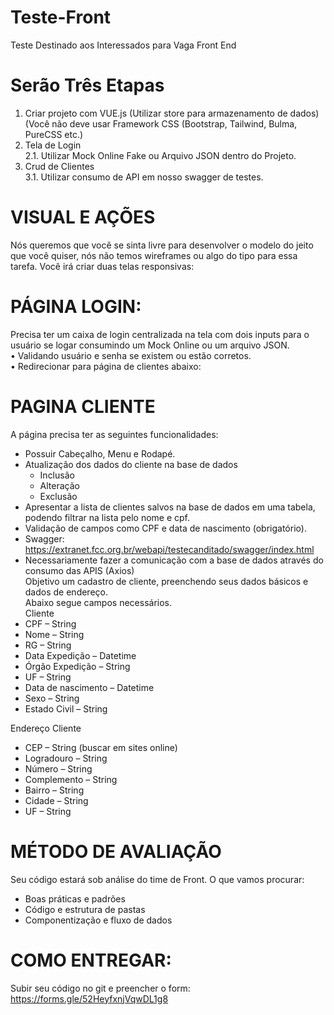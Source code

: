 # Teste-Front
Teste Destinado aos Interessados para Vaga Front End
# Serão Três Etapas
1.	Criar projeto com VUE.js (Utilizar store para armazenamento de dados)
(Você não deve usar Framework CSS (Bootstrap, Tailwind, Bulma, PureCSS etc.)
2.	Tela de Login<br>
2.1.	Utilizar Mock Online Fake ou Arquivo JSON dentro do Projeto.
3.	Crud de Clientes<br>
3.1.	Utilizar consumo de API em nosso swagger de testes.
# VISUAL E AÇÕES
Nós queremos que você se sinta livre para desenvolver o modelo do jeito que você quiser, nós não temos wireframes ou algo do tipo para essa tarefa. Você irá criar duas telas responsivas:

# PÁGINA LOGIN:
Precisa ter um caixa de login centralizada na tela com dois inputs para o usuário se logar consumindo um Mock Online ou um arquivo JSON.<br>
•	Validando usuário e senha se existem ou estão corretos.<br>
•	Redirecionar para página de clientes abaixo:<br>

# PAGINA CLIENTE
A página precisa ter as seguintes funcionalidades:<br>
- Possuir Cabeçalho, Menu e Rodapé.<br>
- Atualização dos dados do cliente na base de dados<br>
    - Inclusão<br>
    - Alteração<br>
    - Exclusão<br>
- Apresentar a lista de clientes salvos na base de dados em uma tabela, podendo filtrar na lista pelo nome e cpf.<br>
- Validação de campos como CPF e data de nascimento (obrigatório).<br>
- Swagger: https://extranet.fcc.org.br/webapi/testecanditado/swagger/index.html<br>
- Necessariamente fazer a comunicação com a base de dados através do consumo das APIS (Axios)<br>
Objetivo um cadastro de cliente, preenchendo seus dados básicos e dados de endereço.<br>
Abaixo segue campos necessários.<br>
Cliente<br>
- CPF – String
- Nome – String
- RG – String
- Data Expedição – Datetime
- Órgão Expedição – String
- UF – String
- Data de nascimento – Datetime
- Sexo – String
- Estado Civil – String

Endereço Cliente
- CEP – String (buscar em sites online)
- Logradouro – String
- Número – String
- Complemento – String
- Bairro – String
- Cidade – String
- UF – String


# MÉTODO DE AVALIAÇÃO
Seu código estará sob análise do time de Front. O que vamos procurar:
- Boas práticas e padrões
- Código e estrutura de pastas
- Componentização e fluxo de dados

# COMO ENTREGAR:
Subir seu código no git e preencher o form:
https://forms.gle/52HeyfxnjVqwDL1g8
